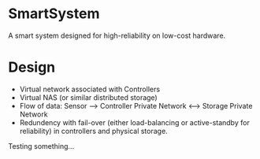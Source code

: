 # SmartSystem
A smart system designed for high-reliability on low-cost hardware.

# Design
+ Virtual network associated with Controllers
+ Virtual NAS (or similar distributed storage)
+ Flow of data: Sensor --> Controller Private Network <--> Storage Private Network
+ Redundency with fail-over (either load-balancing or active-standby for reliability) in controllers and physical storage.

Testing something...
